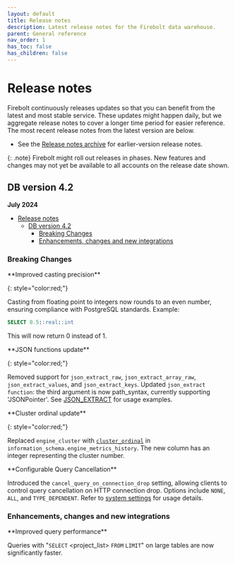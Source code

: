 ```yaml
---
layout: default
title: Release notes
description: Latest release notes for the Firebolt data warehouse.
parent: General reference
nav_order: 1
has_toc: false
has_children: false
---
```


# Release notes

Firebolt continuously releases updates so that you can benefit from the latest and most stable service. These updates might happen daily, but we aggregate release notes to cover a longer time period for easier reference. The most recent release notes from the latest version are below. 

- See the [Release notes archive](../release-notes/release-notes-archive.md) for earlier-version release notes.

{: .note}
Firebolt might roll out releases in phases. New features and changes may not yet be available to all accounts on the release date shown.

## DB version 4.2
**July 2024**

- [Release notes](#release-notes)
  - [DB version 4.2](#db-version-42)
    - [Breaking Changes](#breaking-changes)
    - [Enhancements, changes and new integrations](#enhancements-changes-and-new-integrations)

### Breaking Changes 

<!--- FIR-33028 --->**Improved casting precision**
{: style="color:red;"}

Casting from floating point to integers now rounds to an even number, ensuring compliance with PostgreSQL standards. 
Example: 
```sql
SELECT 0.5::real::int
``` 
This will now return 0 instead of 1. 

<!--- FIR-33869---> **JSON functions update**
{: style="color:red;"}

Removed support for `json_extract_raw`, `json_extract_array_raw`, `json_extract_values`, and `json_extract_keys`. Updated `json_extract function`: the third argument is now path_syntax, currently supporting 'JSONPointer'. See [JSON_EXTRACT](../sql_reference/../../sql_reference/functions-reference/JSON/json-extract.md) for usage examples. 

<!--- FIR-32486---> **Cluster ordinal update**
{: style="color:red;"}

Replaced `engine_cluster` with [`cluster_ordinal`](../sql_reference/../../sql_reference/information-schema/engine-metrics-history.md) in `information_schema.engine_metrics_history`. The new column has an integer representing the cluster number.

<!--- FIR-34090 ---> **Configurable Query Cancellation**

Introduced the `cancel_query_on_connection_drop` setting, allowing clients to control query cancellation on HTTP connection drop. Options include `NONE`, `ALL`, and `TYPE_DEPENDENT`. Refer to [system settings](../system-settings.md) for usage details. 

### Enhancements, changes and new integrations

<!--- FIR-33699---> **Improved query performance**

Queries with "`SELECT` <project_list> `FROM` <table> `LIMIT` <limit>" on large tables are now significantly faster.





